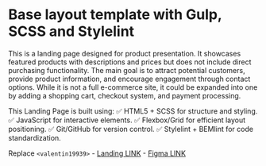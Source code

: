 # Base layout template with Gulp, SCSS and Stylelint
This is a landing page designed for product presentation. It showcases featured products with descriptions and prices but does not include direct purchasing functionality. The main goal is to attract potential customers, provide product information, and encourage engagement through contact options. While it is not a full e-commerce site, it could be expanded into one by adding a shopping cart, checkout system, and payment processing.

This Landing Page is built using:
✅ HTML5 + SCSS for structure and styling.
✅ JavaScript for interactive elements.
✅ Flexbox/Grid for efficient layout positioning.
✅ Git/GitHub for version control.
✅ Stylelint + BEMlint for code standardization.

Replace `<valentin19939>`
    - [Landing LINK](https://valentin19939.github.io/Valentyn-Landing-Page/)
    - [Figma LINK](https://www.figma.com/design/DtkQmQ797hk0nI4KfMi2Uq/BOSE-New-Version)
